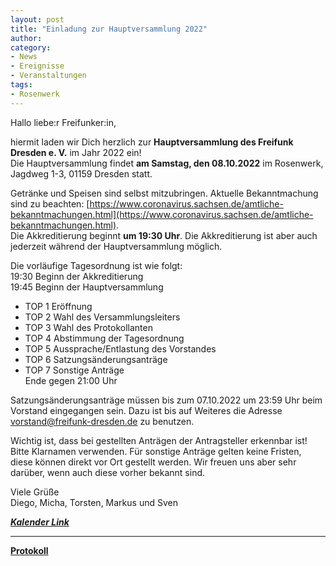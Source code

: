 ```yaml
---
layout: post
title: "Einladung zur Hauptversammlung 2022"
author: 
category:
- News
- Ereignisse
- Veranstaltungen
tags:
- Rosenwerk
---
```


Hallo liebe:r Freifunker:in,

hiermit laden wir Dich herzlich zur **Hauptversammlung des Freifunk Dresden e. V.** im Jahr 2022 ein!  
Die Hauptversammlung findet **am Samstag, den 08.10.2022** im Rosenwerk, Jagdweg 1-3, 01159 Dresden statt.

Getränke und Speisen sind selbst mitzubringen. Aktuelle Bekanntmachung sind zu beachten: [https://www.coronavirus.sachsen.de/amtliche-bekanntmachungen.html](https://www.coronavirus.sachsen.de/amtliche-bekanntmachungen.html).  
Die Akkreditierung beginnt **um 19:30 Uhr**. Die Akkreditierung ist aber auch jederzeit während der Hauptversammlung möglich.

Die vorläufige Tagesordnung ist wie folgt:  
19:30 Beginn der Akkreditierung  
19:45 Beginn der Hauptversammlung  
- TOP 1 Eröffnung
- TOP 2 Wahl des Versammlungsleiters
- TOP 3 Wahl des Protokollanten
- TOP 4 Abstimmung der Tagesordnung
- TOP 5 Aussprache/Entlastung des Vorstandes 
- TOP 6 Satzungsänderungsanträge
- TOP 7 Sonstige Anträge  
Ende gegen 21:00 Uhr

Satzungsänderungsanträge müssen bis zum 07.10.2022 um 23:59 Uhr beim Vorstand eingegangen sein. Dazu ist bis auf Weiteres die Adresse vorstand@freifunk-dresden.de zu benutzen.

Wichtig ist, dass bei gestellten Anträgen der Antragsteller erkennbar ist! Bitte Klarnamen verwenden. Für sonstige Anträge gelten keine Fristen, diese können direkt vor Ort gestellt werden. Wir freuen uns aber sehr darüber, wenn auch diese vorher bekannt sind.

Viele Grüße  
Diego, Micha, Torsten, Markus und Sven


[***Kalender Link***](https://mobilizon.envs.net/events/28d5e247-704b-4a4c-b398-461012adc524)
___

[**Protokoll**](https://raw.githubusercontent.com/Freifunk-Dresden/Dokumente/master/Protokolle/Archiv/2022/2022-10-08_Jahreshauptversammlung.pdf)
